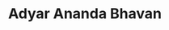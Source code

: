 ---
title: "Adyar Ananda Bhavan"
url: /chennai/adyar-ananda-bhavan-p-a-n-rajarathinam-road/
shop: confectionery
---